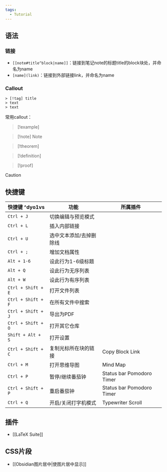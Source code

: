 ```yaml
---
tags:
  - Tutorial
---
```

## 语法
### 链接
- `[[note#title^block|name]]`：链接到笔记note的标题title的block块处，并命名为name
- `[name](link)`：链接到外部链接link，并命名为name
### Callout
```
> [!tag] title
> text
> text
```
常用callout：
> [!example] 

> [!note] Note

> [!theorem] 

> [!definition] 

> [!proof] 

> [!caution] 
## 快捷键

| 快捷键 ^dyo1vs        | 功能           | 所属插件                      |
| ------------------ | ------------ | ------------------------- |
| `Ctrl + J`         | 切换编辑与预览模式    |                           |
| `Ctrl + L`         | 插入内部链接       |                           |
| `Ctrl + U`         | 选中文本添加/去掉删除线 |                           |
| `Ctrl + ;`         | 增加文档属性       |                           |
| `Alt + 1-6`        | 设此行为1-6级标题   |                           |
| `Alt + Q`          | 设此行为无序列表     |                           |
| `Alt + W`          | 设此行为有序列表     |                           |
| `Ctrl + Shift + E` | 打开文件列表       |                           |
| `Ctrl + Shift + F` | 在所有文件中搜索     |                           |
| `Ctrl + Shift + J` | 导出为PDF       |                           |
| `Ctrl + Shift + O` | 打开其它仓库       |                           |
| `Shift + Alt + S`  | 打开设置         |                           |
| `Ctrl + Shift + C` | 复制光标所在块的链接   | Copy Block Link           |
| `Ctrl + M`         | 打开思维导图       | Mind Map                  |
| `Ctrl + P`         | 暂停/继续番茄钟     | Status bar Pomodoro Timer |
| `Ctrl + Shift + P` | 重启番茄钟        | Status bar Pomodoro Timer |
| `Ctrl + Q`         | 开启/关闭打字机模式   | Typewriter Scroll         |
## 插件
- [[LaTeX Suite]]
## CSS片段
- [[Obsidian图片居中|使图片居中显示]]